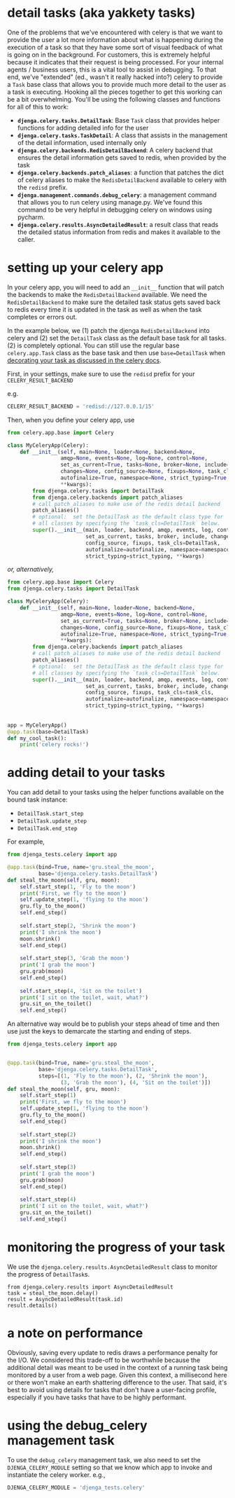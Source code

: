 # detail tasks (aka yakkety tasks)

One of the problems that we've encountered with celery is
that we want to provide the user a lot more information 
about what is happening during the execution of a task
so that they have some sort of visual feedback of 
what is going on in the background.  For customers, this
is extremely helpful because it indicates that their request
is being processed.  For your internal agents / business users,
this is a vital tool to assist in debugging.  To that end,
we've "extended" (ed., wasn't it really hacked into?) celery
to provide a `Task` base class that allows you to provide 
much more detail to the user as a task is executing.  Hooking 
all the pieces together to get this working  can be a bit 
overwhelming.  You'll be using the following classes and 
functions for all of this to work:

* **`djenga.celery.tasks.DetailTask`**: Base `Task` class 
  that provides helper functions for adding detailed 
  info for the user  
* **`djenga.celery.tasks.TaskDetail`**: A class that assists 
  in the management of the detail information, used internally only
* **`djenga.celery.backends.RedisDetailBackend`**: A celery 
  backend that ensures the detail information gets saved to 
  redis, when provided by the task
* **`djenga.celery.backends.patch_aliases`**: a function that
  patches the dict of celery aliases to make the `RedisDetailBackend` 
  available to celery with the `redisd` prefix.
* **`djenga.management.commands.debug_celery`**: a management command
  that allows you to run celery using manage.py.  We've found
  this command to be very helpful in debugging celery on windows
  using pycharm.  
* **`djenga.celery.results.AsyncDetailedResult`**: a result class
  that reads the detailed status information from redis and makes
  it available to the caller.  

# setting up your celery app

In your celery app, you will need to add an `__init__` function
that will patch the backends to make the `RedisDetailBackend` 
available.  We need the `RedisDetailBackend` to make sure the
detailed task status gets saved back to redis every time it 
is updated in the task as well as when the task completes or 
errors out.

In the example below, we (1) patch the djenga `RedisDetailBackend`
into celery and (2) set the `DetailTask` class as the default
base task for all tasks.  (2) is completely optional.  You can
still use the regular base `celery.app.Task` class as the base
task and then use `base=DetailTask` when [decorating your task
as discussed in the celery docs](http://docs.celeryproject.org/en/latest/userguide/tasks.html#task-inheritance). 

First, in your settings, make sure to use the `redisd` prefix for 
your `CELERY_RESULT_BACKEND`

e.g.

```python
CELERY_RESULT_BACKEND = 'redisd://127.0.0.1/15'
```

Then, when you define your celery app, use

```python
from celery.app.base import Celery

class MyCeleryApp(Celery):
    def __init__(self, main=None, loader=None, backend=None,
                 amqp=None, events=None, log=None, control=None,
                 set_as_current=True, tasks=None, broker=None, include=None,
                 changes=None, config_source=None, fixups=None, task_cls=None,
                 autofinalize=True, namespace=None, strict_typing=True,
                 **kwargs):
        from djenga.celery.tasks import DetailTask
        from djenga.celery.backends import patch_aliases
        # call patch_aliases to make use of the redis detail backend
        patch_aliases()
        # optional:  set the DetailTask as the default class type for
        # all classes by specifying the `task_cls=DetailTask` below.
        super().__init__(main, loader, backend, amqp, events, log, control,
                         set_as_current, tasks, broker, include, changes,
                         config_source, fixups, task_cls=DetailTask,
                         autofinalize=autofinalize, namespace=namespace,
                         strict_typing=strict_typing, **kwargs)

```

_or, alternatively,_

```python
from celery.app.base import Celery
from djenga.celery.tasks import DetailTask

class MyCeleryApp(Celery):
    def __init__(self, main=None, loader=None, backend=None,
                 amqp=None, events=None, log=None, control=None,
                 set_as_current=True, tasks=None, broker=None, include=None,
                 changes=None, config_source=None, fixups=None, task_cls=None,
                 autofinalize=True, namespace=None, strict_typing=True,
                 **kwargs):
        from djenga.celery.backends import patch_aliases
        # call patch_aliases to make use of the redis detail backend
        patch_aliases()
        # optional:  set the DetailTask as the default class type for
        # all classes by specifying the `task_cls=DetailTask` below.
        super().__init__(main, loader, backend, amqp, events, log, control,
                         set_as_current, tasks, broker, include, changes,
                         config_source, fixups, task_cls=task_cls,
                         autofinalize=autofinalize, namespace=namespace,
                         strict_typing=strict_typing, **kwargs)
                   
                         
app = MyCeleryApp()
@app.task(base=DetailTask)
def my_cool_task():
    print('celery rocks!')
```

# adding detail to your tasks

You can add detail to your tasks using the helper functions
available on the bound task instance:

  * `DetailTask.start_step`
  * `DetailTask.update_step`
  * `DetailTask.end_step`
  
For example,

```python
from djenga_tests.celery import app

@app.task(bind=True, name='gru.steal_the_moon', 
          base='djenga.celery.tasks.DetailTask')
def steal_the_moon(self, gru, moon):
    self.start_step(1, 'Fly to the moon')       
    print('First, we fly to the moon')
    self.update_step(1, 'flying to the moon')
    gru.fly_to_the_moon()
    self.end_step()
    
    self.start_step(2, 'Shrink the moon')
    print('I shrink the moon')
    moon.shrink()
    self.end_step()
    
    self.start_step(3, 'Grab the moon')
    print('I grab the moon')
    gru.grab(moon)
    self.end_step()
    
    self.start_step(4, 'Sit on the toilet')
    print('I sit on the toilet, wait, what?')
    gru.sit_on_the_toilet()
    self.end_step()       
```


An alternative way would be to publish your steps ahead
of time and then use just the keys to demarcate the starting
and ending of steps.


```python
from djenga_tests.celery import app


@app.task(bind=True, name='gru.steal_the_moon', 
          base='djenga.celery.tasks.DetailTask',           
          steps=[(1, 'Fly to the moon'), (2, 'Shrink the moon'), 
                 (3, 'Grab the moon'), (4, 'Sit on the toilet')])
def steal_the_moon(self, gru, moon):
    self.start_step(1)       
    print('First, we fly to the moon')
    self.update_step(1, 'flying to the moon')
    gru.fly_to_the_moon()
    self.end_step()
    
    self.start_step(2)
    print('I shrink the moon')
    moon.shrink()
    self.end_step()
    
    self.start_step(3)
    print('I grab the moon')
    gru.grab(moon)
    self.end_step()
    
    self.start_step(4)
    print('I sit on the toilet, wait, what?')
    gru.sit_on_the_toilet()
    self.end_step()       
```


# monitoring the progress of your task

We use the `djenga.celery.results.AsyncDetailedResult` class to
monitor the progress of `DetailTask`s.  

```
from djenga.celery.results import AsyncDetailedResult
task = steal_the_moon.delay()
result = AsyncDetailedResult(task.id)
result.details()
```


# a note on performance

Obviously, saving every update to redis draws a performance 
penalty for the I/O.  We considered this trade-off to be
worthwhile because the additional detail was meant to be
used in the context of a running task being monitored by
a user from a web page.  Given this context, a millisecond
here or there won't make an earth shattering difference 
to the user.  That said, it's best to avoid using details
for tasks that don't have a user-facing profile, especially
if you have tasks that have to be highly performant.   

# using the debug_celery management task

To use the `debug_celery` management task, we also need to set
the `DJENGA_CELERY_MODULE` setting so that we know which app to
invoke and instantiate the celery worker.  e.g.,

```python
DJENGA_CELERY_MODULE = 'djenga_tests.celery'
```

